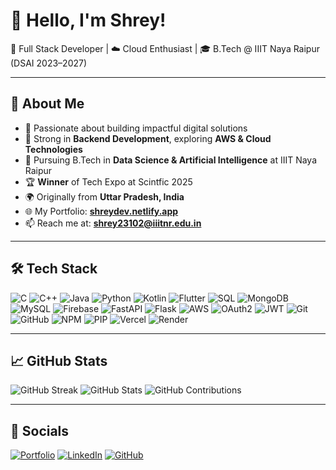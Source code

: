 # 👋 Hello, I'm Shrey!

🎯 Full Stack Developer | ☁️ Cloud Enthusiast | 🎓 B.Tech @ IIIT Naya Raipur (DSAI 2023–2027)

---

## 📌 About Me
- 🧠 Passionate about building impactful digital solutions
- 🔧 Strong in **Backend Development**, exploring **AWS & Cloud Technologies**
- 🏫 Pursuing B.Tech in **Data Science & Artificial Intelligence** at IIIT Naya Raipur
- 🏆 **Winner** of Tech Expo at Scintfic 2025
- 🌍 Originally from **Uttar Pradesh, India**
- 🌐 My Portfolio: [**shreydev.netlify.app**](https://shreydev.netlify.app/)
- 📫 Reach me at: **shrey23102@iiitnr.edu.in**

---

## 🛠 Tech Stack
![C](https://img.shields.io/badge/C-00599C?style=for-the-badge&logo=c&logoColor=white)
![C++](https://img.shields.io/badge/C++-00599C?style=for-the-badge&logo=c%2B%2B&logoColor=white)
![Java](https://img.shields.io/badge/Java-ED8B00?style=for-the-badge&logo=java&logoColor=white)
![Python](https://img.shields.io/badge/Python-3776AB?style=for-the-badge&logo=python&logoColor=white)
![Kotlin](https://img.shields.io/badge/Kotlin-0095D5?style=for-the-badge&logo=kotlin&logoColor=white)
![Flutter](https://img.shields.io/badge/Flutter-02569B?style=for-the-badge&logo=flutter&logoColor=white)
![SQL](https://img.shields.io/badge/SQL-4479A1?style=for-the-badge&logo=mysql&logoColor=white)
![MongoDB](https://img.shields.io/badge/MongoDB-47A248?style=for-the-badge&logo=mongodb&logoColor=white)
![MySQL](https://img.shields.io/badge/MySQL-005C84?style=for-the-badge&logo=mysql&logoColor=white)
![Firebase](https://img.shields.io/badge/Firebase-FFCA28?style=for-the-badge&logo=firebase&logoColor=white)
![FastAPI](https://img.shields.io/badge/FastAPI-009688?style=for-the-badge&logo=fastapi&logoColor=white)
![Flask](https://img.shields.io/badge/Flask-000000?style=for-the-badge&logo=flask&logoColor=white)
![AWS](https://img.shields.io/badge/AWS-232F3E?style=for-the-badge&logo=amazonaws&logoColor=white)
![OAuth2](https://img.shields.io/badge/OAuth%202.0-EB5424?style=for-the-badge&logo=oauth&logoColor=white)
![JWT](https://img.shields.io/badge/JWT-000000?style=for-the-badge&logo=jsonwebtokens&logoColor=white)
![Git](https://img.shields.io/badge/Git-F05032?style=for-the-badge&logo=git&logoColor=white)
![GitHub](https://img.shields.io/badge/GitHub-181717?style=for-the-badge&logo=github&logoColor=white)
![NPM](https://img.shields.io/badge/NPM-CB3837?style=for-the-badge&logo=npm&logoColor=white)
![PIP](https://img.shields.io/badge/pip-3776AB?style=for-the-badge&logo=pypi&logoColor=white)
![Vercel](https://img.shields.io/badge/Vercel-000000?style=for-the-badge&logo=vercel&logoColor=white)
![Render](https://img.shields.io/badge/Render-46E3B7?style=for-the-badge&logo=render&logoColor=black)

---

## 📈 GitHub Stats
![GitHub Streak](https://github-readme-streak-stats.herokuapp.com/?user=shreyomer10&theme=radical)
![GitHub Stats](https://github-readme-stats.vercel.app/api?username=shreyomer10&show_icons=true&theme=radical)
![GitHub Contributions](https://github-readme-activity-graph.vercel.app/graph?username=shreyomer10&theme=radical)

---

## 🔗 Socials
[![Portfolio](https://img.shields.io/badge/Portfolio-000000?style=for-the-badge&logo=vercel&logoColor=white)](https://shreydev.netlify.app/)
[![LinkedIn](https://img.shields.io/badge/LinkedIn-0A66C2?style=for-the-badge&logo=linkedin&logoColor=white)](https://www.linkedin.com/in/shrey-omer-71076227a/)
[![GitHub](https://img.shields.io/badge/GitHub-181717?style=for-the-badge&logo=github&logoColor=white)](https://github.com/shreyomer10)

